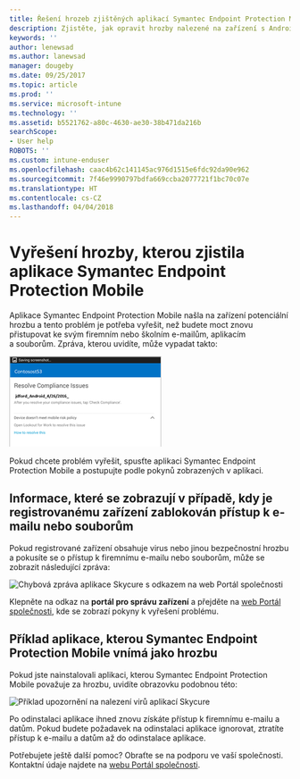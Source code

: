 ```yaml
---
title: Řešení hrozeb zjištěných aplikací Symantec Endpoint Protection Mobile pro Android | Dokumentace Microsoftu
description: Zjistěte, jak opravit hrozby nalezené na zařízení s Androidem.
keywords: ''
author: lenewsad
ms.author: lanewsad
manager: dougeby
ms.date: 09/25/2017
ms.topic: article
ms.prod: ''
ms.service: microsoft-intune
ms.technology: ''
ms.assetid: b5521762-a80c-4630-ae30-38b471da216b
searchScope:
- User help
ROBOTS: ''
ms.custom: intune-enduser
ms.openlocfilehash: caac4b62c141145ac976d1515e6fdc92da90e962
ms.sourcegitcommit: 7f46e9990797bdfa669ccba2077721f1bc70c07e
ms.translationtype: HT
ms.contentlocale: cs-CZ
ms.lasthandoff: 04/04/2018
---
```

# <a name="resolve-a-threat-found-by-symantec-endpoint-protection-mobile"></a>Vyřešení hrozby, kterou zjistila aplikace Symantec Endpoint Protection Mobile

Aplikace Symantec Endpoint Protection Mobile našla na zařízení potenciální hrozbu a tento problém je potřeba vyřešit, než budete moct znovu přistupovat ke svým firemním nebo školním e-mailům, aplikacím a souborům. Zpráva, kterou uvidíte, může vypadat takto:

![Aplikace Skycure našla v zařízení hrozbu](./media/lookout-threat-found-android.png)

Pokud chcete problém vyřešit, spusťte aplikaci Symantec Endpoint Protection Mobile a postupujte podle pokynů zobrazených v aplikaci.

## <a name="what-you-might-see-if-your-enrolled-device-is-blocked-from-accessing-email-or-files"></a>Informace, které se zobrazují v případě, kdy je registrovanému zařízení zablokován přístup k e-mailu nebo souborům

Pokud registrované zařízení obsahuje virus nebo jinou bezpečnostní hrozbu a pokusíte se o přístup k firemnímu e-mailu nebo souborům, může se zobrazit následující zpráva:

![Chybová zpráva aplikace Skycure s odkazem na web Portál společnosti](./media/skycure-list-of-potential-issues-android.png)

Klepněte na odkaz na **portál pro správu zařízení** a přejděte na [web Portál společnosti](https://portal.manage.microsoft.com#HelpDeskDialog), kde se zobrazí pokyny k vyřešení problému.

## <a name="example-of-an-app-that-symantec-endpoint-protection-mobile-sees-as-a-threat"></a>Příklad aplikace, kterou Symantec Endpoint Protection Mobile vnímá jako hrozbu

Pokud jste nainstalovali aplikaci, kterou Symantec Endpoint Protection Mobile považuje za hrozbu, uvidíte obrazovku podobnou této:

![Příklad upozornění na nalezení virů aplikací Skycure](./media/skycure-virus-alert-android.png)

Po odinstalaci aplikace ihned znovu získáte přístup k firemnímu e-mailu a datům. Pokud budete požadavek na odinstalaci aplikace ignorovat, ztratíte přístup k e-mailu a datům až do odinstalace aplikace.

Potřebujete ještě další pomoc? Obraťte se na podporu ve vaší společnosti. Kontaktní údaje najdete na [webu Portál společnosti](https://portal.manage.microsoft.com#HelpDeskDialog).

